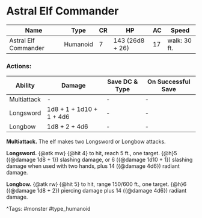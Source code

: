 # Astral Elf Commander

| Name | Type | CR | HP | AC | Speed |
|------|------|----|----|----|-------|
| Astral Elf Commander | Humanoid | 7 | 143 (26d8 + 26) | 17 | walk: 30 ft. |

### Actions:

| Ability | Damage | Save DC & Type | On Successful Save |
|---------|--------|----------------|--------------------|
| Multiattack | - | - | - |
| Longsword | 1d8 + 1 + 1d10 + 1 + 4d6 | - | - |
| Longbow | 1d8 + 2 + 4d6 | - | - |


**Multiattack.** The elf makes two Longsword or Longbow attacks.

**Longsword.** {@atk mw} {@hit 4} to hit, reach 5 ft., one target. {@h}5 ({@damage 1d8 + 1}) slashing damage, or 6 ({@damage 1d10 + 1}) slashing damage when used with two hands, plus 14 ({@damage 4d6}) radiant damage.

**Longbow.** {@atk rw} {@hit 5} to hit, range 150/600 ft., one target. {@h}6 ({@damage 1d8 + 2}) piercing damage plus 14 ({@damage 4d6}) radiant damage.

^Tags: #monster #type_humanoid